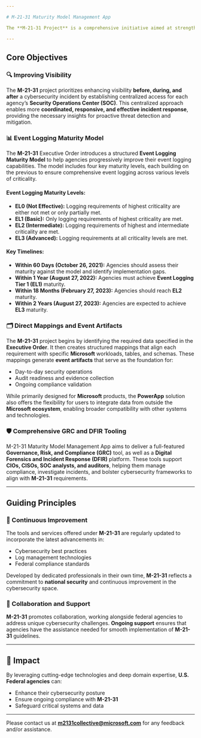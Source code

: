 ```yaml
---

# M-21-31 Maturity Model Management App

The **M-21-31 Project** is a comprehensive initiative aimed at strengthening the cybersecurity capabilities of U.S. Federal agencies, aligned with **Executive Order 14028**. This initiative is designed to address critical cybersecurity challenges and improve agency preparedness across the federal landscape. **M-21-31** outlines the importance of improving visibility and preparedness before, during, and after cybersecurity incidents, ensuring that agencies have the tools needed to detect, respond to, and recover from threats effectively.

---
```


## Core Objectives

### 🔍 Improving Visibility  
The **M-21-31** project prioritizes enhancing visibility **before, during, and after** a cybersecurity incident by establishing centralized access for each agency’s **Security Operations Center (SOC)**. This centralized approach enables more **coordinated, responsive, and effective incident response**, providing the necessary insights for proactive threat detection and mitigation.

### 📊 Event Logging Maturity Model  
The **M-21-31** Executive Order introduces a structured **Event Logging Maturity Model** to help agencies progressively improve their event logging capabilities. The model includes four key maturity levels, each building on the previous to ensure comprehensive event logging across various levels of criticality.

#### Event Logging Maturity Levels:

- **EL0 (Not Effective):** Logging requirements of highest criticality are either not met or only partially met.  
- **EL1 (Basic):** Only logging requirements of highest criticality are met.  
- **EL2 (Intermediate):** Logging requirements of highest and intermediate criticality are met.  
- **EL3 (Advanced):** Logging requirements at all criticality levels are met.

#### Key Timelines:
- **Within 60 Days (October 26, 2021):** Agencies should assess their maturity against the model and identify implementation gaps.  
- **Within 1 Year (August 27, 2022):** Agencies must achieve **Event Logging Tier 1 (EL1)** maturity.  
- **Within 18 Months (February 27, 2023):** Agencies should reach **EL2** maturity.  
- **Within 2 Years (August 27, 2023):** Agencies are expected to achieve **EL3** maturity.

### 🗂️ Direct Mappings and Event Artifacts  
The **M-21-31** project begins by identifying the required data specified in the **Executive Order**. It then creates structured mappings that align each requirement with specific **Microsoft** workloads, tables, and schemas. These mappings generate **event artifacts** that serve as the foundation for:

- Day-to-day security operations  
- Audit readiness and evidence collection  
- Ongoing compliance validation

While primarily designed for **Microsoft** products, the **PowerApp** solution also offers the flexibility for users to integrate data from outside the **Microsoft ecosystem**, enabling broader compatibility with other systems and technologies.

### 🛡️ Comprehensive GRC and DFIR Tooling  
M-21-31 Maturity Model Management App aims to deliver a full-featured **Governance, Risk, and Compliance (GRC)** tool, as well as a **Digital Forensics and Incident Response (DFIR)** platform. These tools support **CIOs, CISOs, SOC analysts, and auditors**, helping them manage compliance, investigate incidents, and bolster cybersecurity frameworks to align with **M-21-31** requirements.

---

## Guiding Principles

### 🔄 Continuous Improvement  
The tools and services offered under **M-21-31** are regularly updated to incorporate the latest advancements in:

- Cybersecurity best practices  
- Log management technologies  
- Federal compliance standards

Developed by dedicated professionals in their own time, **M-21-31** reflects a commitment to **national security** and continuous improvement in the cybersecurity space.

### 🤝 Collaboration and Support  
**M-21-31** promotes collaboration, working alongside federal agencies to address unique cybersecurity challenges. **Ongoing support** ensures that agencies have the assistance needed for smooth implementation of **M-21-31** guidelines.

---

## 🚀 Impact  

By leveraging cutting-edge technologies and deep domain expertise, **U.S. Federal agencies** can:

- Enhance their cybersecurity posture  
- Ensure ongoing compliance with **M-21-31**  
- Safeguard critical systems and data

---

Please contact us at **m2131collective@microsoft.com** for any feedback and/or assistance.

